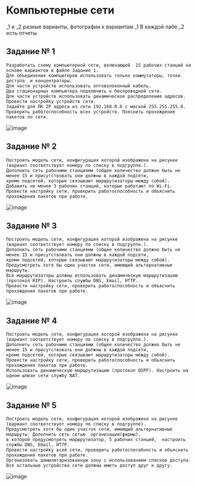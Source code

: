 # Компьютерные сети

_1 и _2 разные варианты, фотографии к вариантам _1
В каждой лабе _2 есть отчеты 

## Задание № 1 
```
Разработать схему компьютерной сети, включающей  15 рабочих станций на основе вариантов в файле Задание 1. 
Для объединения компьютеров использовать только коммутаторы, точки доступа  и концентраторы.
Для части устройств использовать оптоволоконный кабель.  
Два стационарных компьютера подключить к беспроводной сети.
Для части устройств использовать динамическое распределение адресов. Провести настройку устройств сети.  
Задайте для ПК IP адреса из сети 192.168.0.0 с маской 255.255.255.0.
Проверить работоспособность всех устройств. Пояснить прохождение пакетов по сети.
```
![image](https://github.com/NIOHOMY/Computer-networks_5-semester/raw/main/imgs/cn1.png)

## Задание № 2
```
Построить модель сети, конфигурация которой изображена на рисунке (вариант соответствует номеру по списку в подгруппе.). 
Дополнить сеть рабочими станциями (общее количество должно быть не менее 15 и присутствовать они должны в каждой подсети,
кроме подсетей, которые связывают маршрутизаторы между собой). 
Добавить не менее 3 рабочих станций, которые работают по Wi-Fi.
Провести настройку сети, проверить работоспособность и объяснить прохождения пакетов при работе. 
```
![image](https://github.com/NIOHOMY/Computer-networks_5-semester/raw/main/imgs/cn2.png)

## Задание № 3
```
Построить модель сети, конфигурация которой изображена на рисунке (вариант соответствует номеру по списку в подгруппе.). 
Дополнить сеть рабочими станциями (общее количество должно быть не менее 15 и присутствовать они должны в каждой подсети,
кроме подсетей, которые связывают маршрутизаторы между собой). 
Предусмотреть хотя бы один участок сети, имеющий альтернативные маршруты. 
Все маршрутизаторы должны использовать динамическую маршрутизацию (протокол RIP). Настроить службы DNS, Email, HTTP. 
Провести настройку сети, проверить работоспособность и объяснить прохождения пакетов при работе.
```
![image](https://github.com/NIOHOMY/Computer-networks_5-semester/raw/main/imgs/cn3.png)

## Задание № 4
```
Построить модель сети, конфигурация которой изображена на рисунке (вариант соответствует номеру по списку в подгруппе.).
Дополнить сеть рабочими станциями (общее количество должно быть не менее 15 и присутствовать они должны в каждой подсети,
кроме подсетей, которые связывают маршрутизаторы между собой).
Провести настройку сети, проверить работоспособность и объяснить прохождения пакетов при работе.
Использовать динамическую маршрутизацию (протокол OSPF). Настроить на одном шлюзе сети службу NAT.
```
![image](https://github.com/NIOHOMY/Computer-networks_5-semester/raw/main/imgs/cn4.png)

## Задание № 5

```
Построить модель сети, конфигурация которой изображена на рисунке (вариант соответствует номеру по списку в подгруппе).
Предусмотреть хотя бы один участок сети, имеющий альтернативные маршруты. Дополнить сеть сетью  организации(фирмы),
в которой предусмотреть маршрутизатор, 5 рабочих станций,  настроить службы DNS, Email, HTTP.
Провести настройку всей сети, проверить работоспособность и объяснить прохождения пакетов при работе.
Организовать демилитаризованную зону с использованием списков доступа.
Все остальные устройства сети должны иметь доступ друг к другу.
```
![image](https://github.com/NIOHOMY/Computer-networks_5-semester/raw/main/imgs/cn5.png)
```
```
